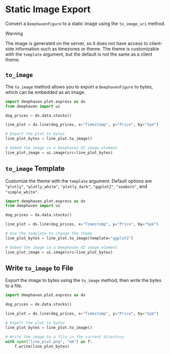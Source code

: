 # Static Image Export

Convert a `DeephavenFigure` to a static image using the `to_image_uri` method.

> [!WARNING]
> The image is generated on the server, so it does not have access to client-side information such as timezones or theme.
> The theme is customizable with the `template` argument, but the default is not the same as a client theme.

## `to_image`

The `to_image` method allows you to export a `DeephavenFigure` to bytes, which can be embedded as an image.

```python order=line_plot_image
import deephaven.plot.express as dx
from deephaven import ui

dog_prices = dx.data.stocks()

line_plot = dx.line(dog_prices, x="Timestamp", y="Price", by="Sym")

# Export the plot to bytes
line_plot_bytes = line_plot.to_image()

# Embed the image in a Deephaven UI image element
line_plot_image = ui.image(src=line_plot_bytes)
```

## `to_image` Template

Customize the theme with the `template` argument. 
Default options are `"plotly"`, `"plotly_white"`, `"plotly_dark"`, `"ggplot2"`, `"seaborn"`, and `"simple_white"`.

```python order=line_plot_image
import deephaven.plot.express as dx
from deephaven import ui

dog_prices = dx.data.stocks()

line_plot = dx.line(dog_prices, x="Timestamp", y="Price", by="Sym")

# Use the template to change the theme
line_plot_bytes = line_plot.to_image(template="ggplot2")

# Embed the image in a Deephaven UI image element
line_plot_image = ui.image(src=line_plot_bytes)
```

## Write `to_image` to File

Export the image to bytes using the `to_image` method, then write the bytes to a file.

```python skip-test
import deephaven.plot.express as dx

dog_prices = dx.data.stocks()

line_plot = dx.line(dog_prices, x="Timestamp", y="Price", by="Sym")

# Export the plot to bytes
line_plot_bytes = line_plot.to_image()

# Write the image to a file in the current directory
with open("line_plot.png", "wb") as f:
    f.write(line_plot_bytes)
```